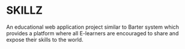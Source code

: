 # SKILLZ
An educational web application project similar to Barter system which provides a platform where all E-learners are encouraged to share and expose their skills to the world.
